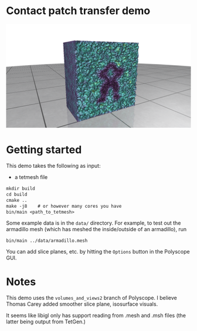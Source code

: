 # Contact patch transfer demo

![teaser](data/teaser.png?raw=true)

# Getting started

This demo takes the following as input:
* a tetmesh file

```
mkdir build
cd build
cmake ..
make -j8	# or however many cores you have
bin/main <path_to_tetmesh>
```

Some example data is in the `data/` directory. For example, to test out the armadillo mesh (which has meshed the inside/outside of an armadillo), run

```
bin/main ../data/armadillo.mesh
```
You can add slice planes, etc. by hitting the `Options` button in the Polyscope GUI.

# Notes

This demo uses the `volumes_and_views2` branch of Polyscope. I believe Thomas Carey added smoother slice plane, isosurface visuals. 

It seems like libigl only has support reading from .mesh and .msh files (the latter being output from TetGen.)